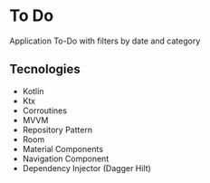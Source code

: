 # To Do
Application To-Do with filters by date and category

## Tecnologies

 - Kotlin 
 - Ktx
 - Corroutines
 - MVVM
 - Repository Pattern
 - Room 
 - Material Components
 - Navigation Component
 - Dependency Injector (Dagger Hilt)
